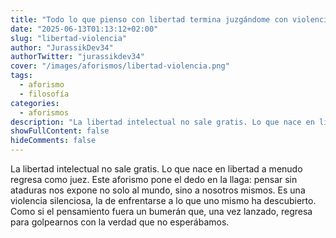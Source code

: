 ```yaml
---
title: "Todo lo que pienso con libertad termina juzgándome con violencia."
date: "2025-06-13T01:13:12+02:00"
slug: "libertad-violencia"
author: "JurassikDev34"
authorTwitter: "jurassikdev34"
cover: "/images/aforismos/libertad-violencia.png"
tags:
  - aforismo
  - filosofía
categories:
  - aforismos
description: "La libertad intelectual no sale gratis. Lo que nace en libertad a menudo regresa como juez. Este aforismo pone el dedo en la llaga: pensar sin ataduras nos expone no solo al mundo, sino a nosotros mismos. Es una violencia silenciosa, la de enfrentarse a lo que uno mismo ha descubierto. Como si el pensamiento fuera un bumerán que, una vez lanzado, regresa para golpearnos con la verdad que no esperábamos."
showFullContent: false
hideComments: false
---
```



La libertad intelectual no sale gratis. Lo que nace en libertad a menudo regresa como juez. Este aforismo pone el dedo en la llaga: pensar sin ataduras nos expone no solo al mundo, sino a nosotros mismos. Es una violencia silenciosa, la de enfrentarse a lo que uno mismo ha descubierto. Como si el pensamiento fuera un bumerán que, una vez lanzado, regresa para golpearnos con la verdad que no esperábamos.

